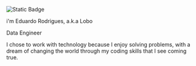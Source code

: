 ![Static Badge](https://img.shields.io/badge/Lobistico-%20%23KeepTheWolf%20-%20%23303f6b)

i'm Eduardo Rodrigues, a.k.a Lobo

Data Engineer

I chose to work with technology because I enjoy solving problems, with a dream of changing the world through my coding skills that I see coming true.

